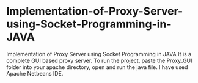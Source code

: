 # Implementation-of-Proxy-Server-using-Socket-Programming-in-JAVA
Implementation of Proxy Server using Socket Programming in JAVA
It is a complete GUI based proxy server.
To run the project, paste the Proxy_GUI folder into your apache directory, open and run the java file.
I have used Apache Netbeans IDE.
